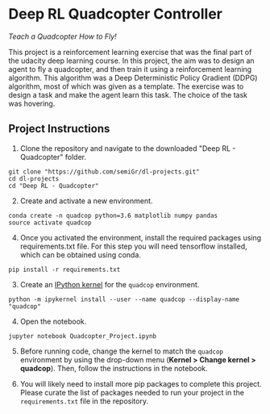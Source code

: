 # Deep RL Quadcopter Controller

*Teach a Quadcopter How to Fly!*

This project is a reinforcement learning exercise that was the final part of the udacity deep learning course. In this project, the aim was to design an agent to fly a quadcopter, and then train it using a reinforcement learning algorithm. This algorithm was a Deep Deterministic Policy Gradient (DDPG) algorithm, most of which was given as a template. The exercise was to design a task and make the agent learn this task. The choice of the task was hovering. 

## Project Instructions

1. Clone the repository and navigate to the downloaded "Deep RL - Quadcopter" folder.

```
git clone "https://github.com/semiGr/dl-projects.git"
cd dl-projects
cd "Deep RL - Quadcopter"
```

2. Create and activate a new environment.

```
conda create -n quadcop python=3.6 matplotlib numpy pandas
source activate quadcop
```
4. Once you activated the environment, install the required packages using requirements.txt file. For this step you will need tensorflow installed, which can be obtained using conda. 

```
pip install -r requirements.txt
```

3. Create an [IPython kernel](http://ipython.readthedocs.io/en/stable/install/kernel_install.html) for the `quadcop` environment. 
```
python -m ipykernel install --user --name quadcop --display-name "quadcop"
```

4. Open the notebook.
```
jupyter notebook Quadcopter_Project.ipynb
```

5. Before running code, change the kernel to match the `quadcop` environment by using the drop-down menu (**Kernel > Change kernel > quadcop**). Then, follow the instructions in the notebook.

6. You will likely need to install more pip packages to complete this project.  Please curate the list of packages needed to run your project in the `requirements.txt` file in the repository.

